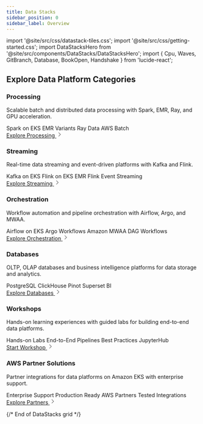 ```yaml
---
title: Data Stacks
sidebar_position: 0
sidebar_label: Overview
---
```


import '@site/src/css/datastack-tiles.css';
import '@site/src/css/getting-started.css';
import DataStacksHero from '@site/src/components/DataStacks/DataStacksHero';
import { Cpu, Waves, GitBranch, Database, BookOpen, Handshake } from 'lucide-react';

<DataStacksHero />

## Explore Data Platform Categories

<div className="datastacks-grid">

<div className="datastack-card">
<div className="datastack-header">
<div className="datastack-icon">
  <Cpu size={32} strokeWidth={2} />
</div>
<div className="datastack-content">
<h3>Processing</h3>
<p className="datastack-description">Scalable batch and distributed data processing with Spark, EMR, Ray, and GPU acceleration.</p>
</div>
</div>
<div className="datastack-features">
<span className="feature-tag">Spark on EKS</span>
<span className="feature-tag">EMR Variants</span>
<span className="feature-tag">Ray Data</span>
<span className="feature-tag">AWS Batch</span>
</div>
<div className="datastack-footer">
<a href="/data-on-eks/docs/datastacks/processing/" className="datastack-link">
<span>Explore Processing</span>
<svg className="arrow-icon" width="16" height="16" viewBox="0 0 16 16" fill="none">
<path d="M6 3l5 5-5 5" stroke="currentColor" strokeWidth="2" strokeLinecap="round" strokeLinejoin="round"/>
</svg>
</a>
</div>
</div>

<div className="datastack-card">
<div className="datastack-header">
<div className="datastack-icon">
  <Waves size={32} strokeWidth={2} />
</div>
<div className="datastack-content">
<h3>Streaming</h3>
<p className="datastack-description">Real-time data streaming and event-driven platforms with Kafka and Flink.</p>
</div>
</div>
<div className="datastack-features">
<span className="feature-tag">Kafka on EKS</span>
<span className="feature-tag">Flink on EKS</span>
<span className="feature-tag">EMR Flink</span>
<span className="feature-tag">Event Streaming</span>
</div>
<div className="datastack-footer">
<a href="/data-on-eks/docs/datastacks/streaming/" className="datastack-link">
<span>Explore Streaming</span>
<svg className="arrow-icon" width="16" height="16" viewBox="0 0 16 16" fill="none">
<path d="M6 3l5 5-5 5" stroke="currentColor" strokeWidth="2" strokeLinecap="round" strokeLinejoin="round"/>
</svg>
</a>
</div>
</div>

<div className="datastack-card">
<div className="datastack-header">
<div className="datastack-icon">
  <GitBranch size={32} strokeWidth={2} />
</div>
<div className="datastack-content">
<h3>Orchestration</h3>
<p className="datastack-description">Workflow automation and pipeline orchestration with Airflow, Argo, and MWAA.</p>
</div>
</div>
<div className="datastack-features">
<span className="feature-tag">Airflow on EKS</span>
<span className="feature-tag">Argo Workflows</span>
<span className="feature-tag">Amazon MWAA</span>
<span className="feature-tag">DAG Workflows</span>
</div>
<div className="datastack-footer">
<a href="/data-on-eks/docs/datastacks/orchestration/" className="datastack-link">
<span>Explore Orchestration</span>
<svg className="arrow-icon" width="16" height="16" viewBox="0 0 16 16" fill="none">
<path d="M6 3l5 5-5 5" stroke="currentColor" strokeWidth="2" strokeLinecap="round" strokeLinejoin="round"/>
</svg>
</a>
</div>
</div>

<div className="datastack-card">
<div className="datastack-header">
<div className="datastack-icon">
  <Database size={32} strokeWidth={2} />
</div>
<div className="datastack-content">
<h3>Databases</h3>
<p className="datastack-description">OLTP, OLAP databases and business intelligence platforms for data storage and analytics.</p>
</div>
</div>
<div className="datastack-features">
<span className="feature-tag">PostgreSQL</span>
<span className="feature-tag">ClickHouse</span>
<span className="feature-tag">Pinot</span>
<span className="feature-tag">Superset BI</span>
</div>
<div className="datastack-footer">
<a href="/data-on-eks/docs/datastacks/databases/" className="datastack-link">
<span>Explore Databases</span>
<svg className="arrow-icon" width="16" height="16" viewBox="0 0 16 16" fill="none">
<path d="M6 3l5 5-5 5" stroke="currentColor" strokeWidth="2" strokeLinecap="round" strokeLinejoin="round"/>
</svg>
</a>
</div>
</div>

<div className="datastack-card">
<div className="datastack-header">
<div className="datastack-icon">
  <BookOpen size={32} strokeWidth={2} />
</div>
<div className="datastack-content">
<h3>Workshops</h3>
<p className="datastack-description">Hands-on learning experiences with guided labs for building end-to-end data platforms.</p>
</div>
</div>
<div className="datastack-features">
<span className="feature-tag">Hands-on Labs</span>
<span className="feature-tag">End-to-End Pipelines</span>
<span className="feature-tag">Best Practices</span>
<span className="feature-tag">JupyterHub</span>
</div>
<div className="datastack-footer">
<a href="/data-on-eks/docs/datastacks/workshops/" className="datastack-link">
<span>Start Workshop</span>
<svg className="arrow-icon" width="16" height="16" viewBox="0 0 16 16" fill="none">
<path d="M6 3l5 5-5 5" stroke="currentColor" strokeWidth="2" strokeLinecap="round" strokeLinejoin="round"/>
</svg>
</a>
</div>
</div>

<div className="datastack-card">
<div className="datastack-header">
<div className="datastack-icon">
  <Handshake size={32} strokeWidth={2} />
</div>
<div className="datastack-content">
<h3>AWS Partner Solutions</h3>
<p className="datastack-description">Partner integrations for data platforms on Amazon EKS with enterprise support.</p>
</div>
</div>
<div className="datastack-features">
<span className="feature-tag">Enterprise Support</span>
<span className="feature-tag">Production Ready</span>
<span className="feature-tag">AWS Partners</span>
<span className="feature-tag">Tested Integrations</span>
</div>
<div className="datastack-footer">
<a href="/data-on-eks/docs/datastacks/partners/" className="datastack-link">
<span>Explore Partners</span>
<svg className="arrow-icon" width="16" height="16" viewBox="0 0 16 16" fill="none">
<path d="M6 3l5 5-5 5" stroke="currentColor" strokeWidth="2" strokeLinecap="round" strokeLinejoin="round"/>
</svg>
</a>
</div>
</div>

</div>

{/* End of DataStacks grid */}
